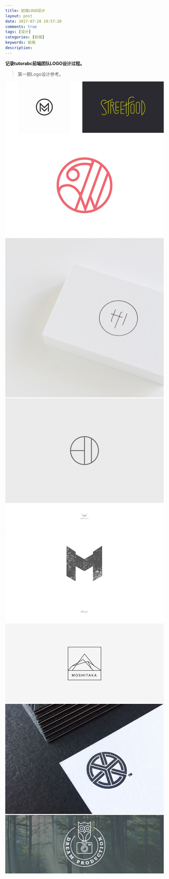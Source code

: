 ```yaml
---
title: 前端LOGO设计
layout: post
date: 2017-07-20 19:57:20
comments: true
tags: [设计]
categories: [前端]
keywords: 前端
description:
---
```


**记录tutorabc前端团队LOGO设计过程。**

<!-- more -->

> 第一期Logo设计参考。

![](/img/fe_logo/1.jpg)
![](/img/fe_logo/2.jpg)
![](/img/fe_logo/3.jpg)
![](/img/fe_logo/4.jpg)
![](/img/fe_logo/5.jpg)
![](/img/fe_logo/6.jpg)
![](/img/fe_logo/7.jpg)
![](/img/fe_logo/8.jpg)

